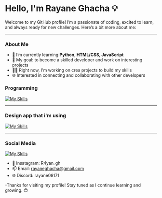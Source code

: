 

# Hello, I'm Rayane Ghacha 💡

Welcome to my GitHub profile! I’m a passionate of coding, excited to learn, and always ready for new challenges. Here’s a bit more about me:

---

### About Me
- 🌱 I’m currently learning **Python, HTML/CSS, JavaScript**
- 🎯 My goal: to become a skilled developer and work on interesting projects
- 👨‍💻 Right now, I'm working on crea projects to build my skills
- 🌐 Interested in connecting and collaborating with other developers

### Programming
[![My Skills](https://skillicons.dev/icons?i=js,html,css,python)](https://skillicons.dev)

---

### Design app that i'm using
[![My Skills](https://skillicons.dev/icons?i=ps,au,ai)](https://skillicons.dev)

---

### Social Media
[![My Skills](https://skillicons.dev/icons?i=instagram,discord,gmail)](https://skillicons.dev) 
- 🌱 Insatagram: R4yan_gh
- 📫 Email: rayaneghacha@gmail.com
- 🌐 Discord: rayane08171

-Thanks for visiting my profile! Stay tuned as I continue learning and growing. 😊


